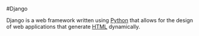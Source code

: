 #Django

Django is a web framework written using [Python](/wiki/Python) that allows for the design of web applications that generate [HTML](/wiki/HTML) dynamically.